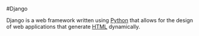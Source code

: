 #Django

Django is a web framework written using [Python](/wiki/Python) that allows for the design of web applications that generate [HTML](/wiki/HTML) dynamically.